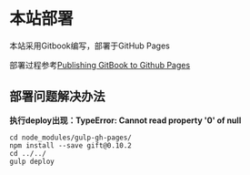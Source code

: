 # 本站部署

本站采用Gitbook编写，部署于GitHub Pages

部署过程参考[Publishing GitBook to Github Pages](https://galdin.dev/blog/publishing-gitbook-to-github-pages/)

## 部署问题解决办法

**执行deploy出现：TypeError: Cannot read property '0' of null**
```
cd node_modules/gulp-gh-pages/
npm install --save gift@0.10.2
cd ../../
gulp deploy
```